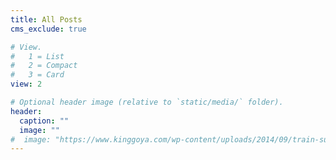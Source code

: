 ```yaml
---
title: All Posts
cms_exclude: true

# View.
#   1 = List
#   2 = Compact
#   3 = Card
view: 2

# Optional header image (relative to `static/media/` folder).
header:
  caption: ""
  image: ""
#  image: "https://www.kinggoya.com/wp-content/uploads/2014/09/train-summer-med1-1068x580.jpg"
---
```


